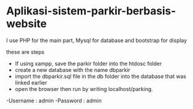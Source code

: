 # Aplikasi-sistem-parkir-berbasis-website
I use PHP for the main part, Mysql for database and bootstrap for display

these are steps
- If using xampp, save the parkir folder into the htdosc folder
- create a new database with the name dbparkir
- import the dbparkir.sql file in the db folder into the database that was linked earlier
- open the browser then run by writing localhost/parking.

-Username : admin
-Password : admin
